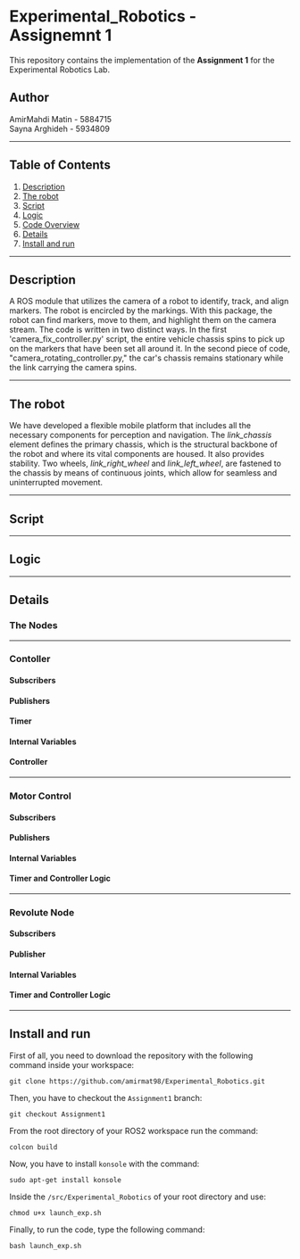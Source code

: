 # Experimental_Robotics - Assignemnt 1
This repository contains the implementation of the **Assignment 1** for the Experimental Robotics Lab.

## Author 
AmirMahdi Matin - 5884715 <br/>
Sayna Arghideh - 5934809

---

## Table of Contents

1. [Description](#description)  
2. [The robot](#the-robot)  
3. [Script](#script)  
4. [Logic](#logic)  
5. [Code Overview](#code-overview)  
6. [Details](#details)
7. [Install and run](#install-and-run)


---

## Description

A ROS module that utilizes the camera of a robot to identify, track, and align markers. The robot is encircled by the markings. With this package, the robot can find markers, move to them, and highlight them on the camera stream. The code is written in two distinct ways. In the first 'camera_fix_controller.py' script, the entire vehicle chassis spins to pick up on the markers that have been set all around it. In the second piece of code, "camera_rotating_controller.py," the car's chassis remains stationary while the link carrying the camera spins.

---

## The robot

We have developed a flexible mobile platform that includes all the necessary components for perception and navigation. The *link_chassis* element defines the primary chassis, which is the structural backbone of the robot and where its vital components are housed. It also provides stability. Two wheels, *link_right_wheel* and *link_left_wheel*, are fastened to the chassis by means of continuous joints, which allow for seamless and uninterrupted movement. 


---

## Script

---

## Logic

---

## Details

### The Nodes

---

### Contoller

#### Subscribers

#### Publishers

#### Timer

#### Internal Variables

#### Controller

---

### Motor Control

#### Subscribers

#### Publishers

#### Internal Variables

#### Timer and Controller Logic


---

### Revolute Node

#### Subscribers

#### Publisher

#### Internal Variables

#### Timer and Controller Logic

---

## Install and run

First of all, you need to download the repository with the following command inside your workspace:

    git clone https://github.com/amirmat98/Experimental_Robotics.git

Then, you have to checkout the `Assignment1` branch:

    git checkout Assignment1

From the root directory of your ROS2 workspace run the command:

    colcon build

Now, you have to install `konsole` with the command:

    sudo apt-get install konsole

Inside the `/src/Experimental_Robotics` of your root directory and use:

    chmod u+x launch_exp.sh
    
Finally, to run the code, type the following command:

    bash launch_exp.sh
